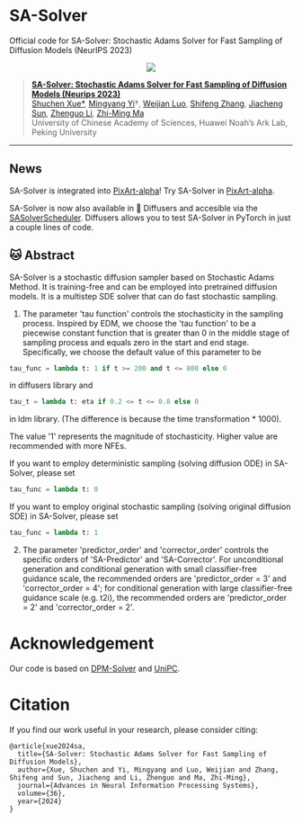 # SA-Solver
Official code for SA-Solver: Stochastic Adams Solver for Fast Sampling of Diffusion Models (NeurIPS 2023)
<div align="center">
  <a href="https://arxiv.org/pdf/2309.05019.pdf"><img src="https://img.shields.io/static/v1?label=Paper&message=Arxiv&color=red&logo=arxiv">
</div>

> [**SA-Solver: Stochastic Adams Solver for Fast Sampling of Diffusion Models (Neurips 2023)**](https://arxiv.org/pdf/2309.05019.pdf)<br>
> [Shuchen Xue*](https://github.com/scxue), [Mingyang Yi]()&#8224;, 
> [Weijian Luo](), [Shifeng Zhang](), [Jiacheng Sun](),
> [Zhenguo Li](https://scholar.google.com/citations?user=XboZC1AAAAAJ),
> [Zhi-Ming Ma]()
> <br>University of Chinese Academy of Sciences, Huawei Noah’s Ark Lab, Peking University<br>
---

## News

SA-Solver is integrated into [PixArt-alpha](https://github.com/PixArt-alpha/PixArt-alpha)! Try SA-Solver in [PixArt-alpha](https://github.com/PixArt-alpha/PixArt-alpha).

SA-Solver is now also available in 🧨 Diffusers and accesible via the [SASolverScheduler](https://github.com/huggingface/diffusers/blob/main/src/diffusers/schedulers/scheduling_sasolver.py).
Diffusers allows you to test SA-Solver in PyTorch in just a couple lines of code.

## 🐱 Abstract
SA-Solver is a stochastic diffusion sampler based on Stochastic Adams Method. It is training-free and can be employed into pretrained diffusion models. It is a multistep SDE solver that can do fast stochastic sampling. 

1. The parameter 'tau function' controls the stochasticity in the sampling process. Inspired by EDM, we choose the 'tau function' to be a piecewise constant function that is greater than 0 in the middle stage of sampling process and equals zero in the start and end stage. Specifically, we choose the default value of this parameter to be

```python
tau_func = lambda t: 1 if t >= 200 and t <= 800 else 0
```

in diffusers library and 

```python
tau_t = lambda t: eta if 0.2 <= t <= 0.8 else 0
```

in ldm library. (The difference is because the time transformation * 1000).

The value '1' represents the magnitude of stochasticity. Higher value are recommended with more NFEs.

If you want to employ deterministic sampling (solving diffusion ODE) in SA-Solver, please set

```python
tau_func = lambda t: 0
```

If you want to employ original stochastic sampling (solving original diffusion SDE) in SA-Solver, please set

```python
tau_func = lambda t: 1
```


2. The parameter 'predictor_order' and 'corrector_order' controls the specific orders of 'SA-Predictor' and 'SA-Corrector'. For unconditional generation and conditional generation with small classifier-free guidance scale, the recommended orders are 'predictor_order = 3' and 'corrector_order = 4'; for conditional generation with large classifier-free guidance scale (e.g. t2i), the recommended orders are 'predictor_order = 2' and 'corrector_order = 2'.

# Acknowledgement

Our code is based on [DPM-Solver](https://github.com/LuChengTHU/dpm-solver) and [UniPC](https://github.com/wl-zhao/UniPC).

# Citation

If you find our work useful in your research, please consider citing:

```
@article{xue2024sa,
  title={SA-Solver: Stochastic Adams Solver for Fast Sampling of Diffusion Models},
  author={Xue, Shuchen and Yi, Mingyang and Luo, Weijian and Zhang, Shifeng and Sun, Jiacheng and Li, Zhenguo and Ma, Zhi-Ming},
  journal={Advances in Neural Information Processing Systems},
  volume={36},
  year={2024}
}
```